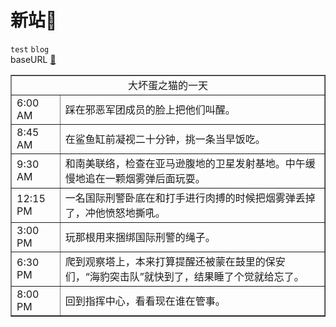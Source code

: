 # 新站🏡
`test` `blog`</br>
baseURL [📍](https://yjan1016.github.io/)
<table border="1" style="color:">
<tr><td colspan="2"><center>大坏蛋之猫的一天</center></td></tr>
<tr>
  <td>6:00 AM </td>
  <td>踩在邪恶军团成员的脸上把他们叫醒。</td>
</tr>
<tr>
  <td>8:45 AM </td>
  <td>在鲨鱼缸前凝视二十分钟，挑一条当早饭吃。</td>
</tr>
<tr>
  <td>9:30 AM </td>
  <td>和南美联络，检查在亚马逊腹地的卫星发射基地。中午缓慢地追在一颗烟雾弹后面玩耍。</td>
</tr>
<tr>
  <td>12:15 PM</td>
  <td>一名国际刑警卧底在和打手进行肉搏的时候把烟雾弹丢掉了，冲他愤怒地撕吼。</td>
</tr>
<tr>
  <td>3:00 PM </td>
  <td>玩那根用来捆绑国际刑警的绳子。</td>
</tr>
<tr>
  <td>6:30 PM </td>
  <td>爬到观察塔上，本来打算提醒还被蒙在鼓里的保安们，“海豹突击队”就快到了，结果睡了个觉就给忘了。</td>
</tr>
<tr>
  <td>8:00 PM </td>
  <td>回到指挥中心，看看现在谁在管事。</td>
</tr>
</table>
